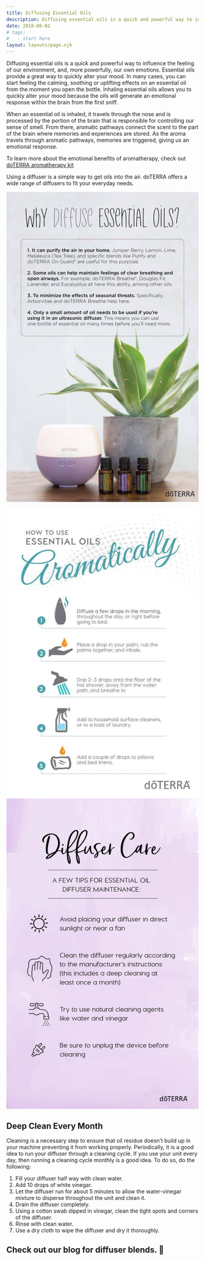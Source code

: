 ```yaml
---
title: Diffusing Essential Oils
description: Diffusing essential oils is a quick and powerful way to influence the feeling of our environment, and, more powerfully, our own emotions
date: 2018-06-02
# tags:
#   - start here
layout: layouts/page.njk
---
```


<!-- ![img/river.jpg](../../img/river.jpg "Mountain image") -->

Diffusing essential oils is a quick and powerful way to influence the feeling of our environment, and, more powerfully, our own emotions. Essential oils provide a great way to quickly alter your mood. In many cases, you can start feeling the calming, soothing or uplifting effects on an essential oil from the moment you open the bottle. Inhaling essential oils allows you to quickly alter your mood because the oils will generate an emotional response within the brain from the first sniff.

When an essential oil is inhaled, it travels through the nose and is processed by the portion of the brain that is responsible for controlling our sense of smell. From there, aromatic pathways connect the scent to the part of the brain where memories and experiences are stored. As the aroma travels through aromatic pathways, memories are triggered, giving us an emotional response.

To learn more about the emotional benefits of aromatherapy, check out [doTERRA aromatherapy kit](https://www.doterra.com/US/en/class-kit-emotional-aromatherapy)

Using a diffuser is a simple way to get oils into the air. doTERRA offers a wide range of diffusers to fit your everyday needs.

![Why Diffuse](/img/diffuse-why.jpeg "Why Diffuse?")

![How to Diffuse](/img/diffuse-aromatically.jpeg "How to Diffuse")
![Diffuser care](/img/diffuse-cleaning.jpeg "Diffuser care")

## Deep Clean Every Month

Cleaning is a necessary step to ensure that oil residue doesn’t build up in your machine preventing it from working properly. Periodically, it is a good idea to run your diffuser through a cleaning cycle. If you use your unit every day, then running a cleaning cycle monthly is a good idea. To do so, do the following:

1. Fill your diffuser half way with clean water.
2. Add 10 drops of white vinegar.
3. Let the diffuser run for about 5 minutes to allow the water-vinegar mixture to disperse throughout the unit and clean it.
4. Drain the diffuser completely.
5. Using a cotton swab dipped in vinegar, clean the tight spots and corners of the diffuser.
6. Rinse with clean water.
7. Use a dry cloth to wipe the diffuser and dry it thoroughly.

## Check out our blog for diffuser blends. 🙂
